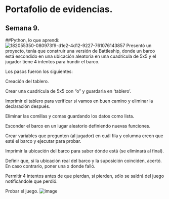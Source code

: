 # Portafolio de evidencias.

## Semana 9.

##Python, lo que aprendí:
![182055350-080973f9-d1e2-4d12-9227-761076143857](https://user-images.githubusercontent.com/109629371/189576409-f8cdcb03-683d-4b08-802a-a37efc6200ba.png)
Presentó un proyecto, tenía que construir una versión de Battleship, donde un barco está escondido en una ubicación aleatoria en una cuadrícula de 5x5 y el jugador tiene 4 intentos para hundir el barco.

Los pasos fueron los siguientes:

Creación del tablero.

Crear una cuadrícula de 5x5 con “o” y guardarla en ‘tablero’.

Imprimir el tablero para verificar si vamos en buen camino y eliminar la declaración después.

Eliminar las comillas y comas guardando los datos como lista.

Esconder el barco en un lugar aleatorio definiendo nuevas funciones.

Crear variables que pregunten (al jugador) en cuál fila y columna creen que esté el barco y ejecutar para probar.

Imprimir la ubicación del barco para saber dónde está (se eliminará al final).

Definir que, si la ubicación real del barco y la suposición coinciden, acertó. En caso contrario, poner una x donde falló.

Permitir 4 intentos antes de que pierdan, si pierden, sólo se saldrá del juego notificándole que perdió.

Probar el juego.
![image](https://user-images.githubusercontent.com/109629371/189576961-65e59d14-b1f2-40f2-8699-a7ca0dd56525.png)
